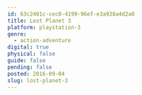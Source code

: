 ```yaml
---
id: 63c2401c-cec0-4199-96ef-e3a938a4d2a0
title: Lost Planet 3
platform: playstation-3
genre:
  - action-adventure
digital: true
physical: false
guide: false
pending: false
posted: 2016-09-04
slug: lost-planet-3
---
```

